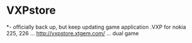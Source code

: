 # VXPstore 
*- officially back up, but keep updating game application .VXP for nokia 225, 226 ... http://vxpstore.xtgem.com/ ... dual game

